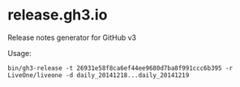 release.gh3.io
==============

Release notes generator for GitHub v3

Usage: 
```
bin/gh3-release -t 26931e58f8ca6ef44ee9680d7ba8f991ccc6b395 -r LiveOne/liveone -d daily_20141218...daily_20141219
